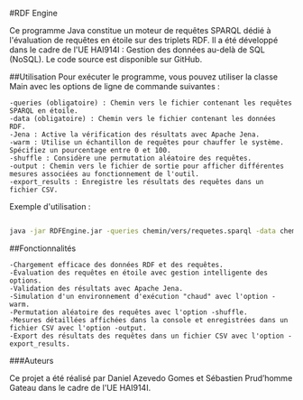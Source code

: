 #RDF Engine

Ce programme Java constitue un moteur de requêtes SPARQL dédié à l'évaluation de requêtes en étoile sur des triplets RDF. Il a été développé dans le cadre de l'UE HAI914I : Gestion des données au-delà de SQL (NoSQL). Le code source est disponible sur GitHub.

##Utilisation
Pour exécuter le programme, vous pouvez utiliser la classe Main avec les options de ligne de commande suivantes :

    -queries (obligatoire) : Chemin vers le fichier contenant les requêtes SPARQL en étoile.
    -data (obligatoire) : Chemin vers le fichier contenant les données RDF.
    -Jena : Active la vérification des résultats avec Apache Jena.
    -warm : Utilise un échantillon de requêtes pour chauffer le système. Spécifiez un pourcentage entre 0 et 100.
    -shuffle : Considère une permutation aléatoire des requêtes.
    -output : Chemin vers le fichier de sortie pour afficher différentes mesures associées au fonctionnement de l'outil.
    -export_results : Enregistre les résultats des requêtes dans un fichier CSV.

Exemple d'utilisation :

```bash

java -jar RDFEngine.jar -queries chemin/vers/requetes.sparql -data chemin/vers/donnees.rdf -Jena -output chemin/vers/sortie -export_results chemin/vers/resultats.csv
```
##Fonctionnalités

    -Chargement efficace des données RDF et des requêtes.
    -Évaluation des requêtes en étoile avec gestion intelligente des options.
    -Validation des résultats avec Apache Jena.
    -Simulation d'un environnement d'exécution "chaud" avec l'option -warm.
    -Permutation aléatoire des requêtes avec l'option -shuffle.
    -Mesures détaillées affichées dans la console et enregistrées dans un fichier CSV avec l'option -output.
    -Export des résultats des requêtes dans un fichier CSV avec l'option -export_results.

###Auteurs

Ce projet a été réalisé par Daniel Azevedo Gomes et Sébastien Prud’homme Gateau dans le cadre de l'UE HAI914I.
